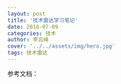 ```yaml
---
layout: post
title: '技术雷达学习笔记'
date: 2018-07-09
categories: 技术
author: 李云峰
cover: '../../assets/img/hero.jpg'
tags: 技术雷达
---
```



参考文档：
